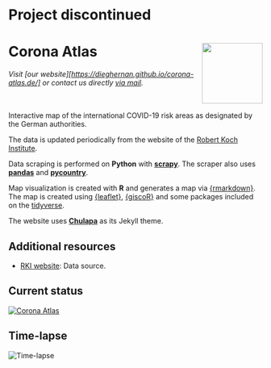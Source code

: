 #  Project discontinued

# Corona Atlas <img src="assets/img/corona-atlas-icon.png" align="right" width="120"/>

_Visit
[our website][https://dieghernan.github.io/corona-atlas.de/]
or contact us directly
[via mail](mailto:info@corona-atlas.de)._
</br></br></br>


Interactive map of the international COVID-19 risk areas as designated by the German authorities.

The data is updated periodically from the website of the [Robert Koch Institute][rki].

Data scraping is performed on **Python** with
[**scrapy**](https://scrapy.org/).
The scraper also uses
[**pandas**](https://pandas.pydata.org/) and
[**pycountry**](https://pypi.org/project/pycountry/).

Map visualization is created with **R** and generates a map via [{rmarkdown}](https://rmarkdown.rstudio.com/). The map is created using [{leaflet}](http://rstudio.github.io/leaflet/), [{giscoR}](https://dieghernan.github.io/giscoR/) and some packages included on the [tidyverse](https://www.tidyverse.org/).
 
The website uses [**Chulapa**](https://dieghernan.github.io/chulapa/)
as its Jekyll theme.

## Additional resources

-   [RKI website][rki]: Data source.


[rki]: https://www.rki.de/DE/Content/InfAZ/N/Neuartiges_Coronavirus/Risikogebiete_neu.html

## Current status

[![Corona Atlas](/assets/img/og_corona_atlas.png)][corona-atlas]

## Time-lapse

![Time-lapse](/assets/img/corona_atlas_timelapse.gif)

[corona-atlas]: https://dieghernan.github.io/corona-atlas.de/
